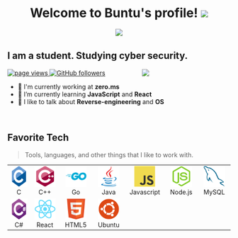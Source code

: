<h1 align="center" id="header-msg">
  Welcome to Buntu's profile!
  <img src="https://media.giphy.com/media/hvRJCLFzcasrR4ia7z/giphy.gif" width="28">
</h1>

<p align="center">
  <a href="https://readme-typing-svg.herokuapp.com">
  <img src="https://readme-typing-svg.herokuapp.com/?lines=Welcome%20to%20my%20GitHub%20profile!;I%20am%20a%20beginner%20at%20programming;Always%20learning%20new%20things&font=Fira%20Code&center=true&width=440&height=45&color=f75c7e&vCenter=true&size=22">
  </a>
</p>

<h2>I am a student. Studying cyber security.</h2>
<p align="left">
  <a href="https://github.com/zero-ms/zero-ms">
    <img src="https://komarev.com/ghpvc/?username=zero-ms" alt="page views">
  </a>
  <a href="https://github.com/zero-ms?tab=followers">
    <img alt="GitHub followers" src="https://img.shields.io/github/followers/zero-ms?color=green&logo=github">
  </a>
  <a href="https://github.com">
  <img align='right' src='https://user-images.githubusercontent.com/5713670/87202985-820dcb80-c2b6-11ea-9f56-7ec461c497c3.gif' width='200'>
  </a>
</p>

- :office: I'm currently working at **zero.ms**
- :seedling: I’m currently learning **JavaScript** and **React**
- :speech_balloon: I like to talk about **Reverse-engineering** and **OS**

<br>

<h2 align="left" id="favorite-tech">Favorite Tech</h2>

> Tools, languages, and other things that I like to work with.

<table>
  <tr>
    <td align="center" width="96">
      <a href="https://en.cppreference.com/w/">
        <img src="./img/c-original.svg" width="48" height="48" alt="C">
      </a>
      <br>C
    </td>
    <td align="center" width="96">
      <a href="https://en.cppreference.com/w/">
        <img src="./img/cplusplus-original.svg" width="48" height="48" alt="CPP">
      </a>
      <br>C++
    </td>
    <td align="center" width="96">
      <a href="https://go.dev/ref/spec">
        <img src="./img/go-original-wordmark.svg" width="48" height="48" alt="Go">
      </a>
      <br>Go
    </td>
    <td align="center" width="96">
      <a href="https://docs.oracle.com/en/java/javase/18/docs/api/index.html">
        <img src="./img/java-original.svg" width="48" height="48" alt="Java">
      </a>
      <br>Java
    </td>
    <td align="center" width="96">
      <a href="https://developer.mozilla.org/en/docs/Web/JavaScript/Reference">
        <img src="./img/javascript-original.svg" width="48" height="48" alt="Javascript">
      </a>
      <br>Javascript
    </td>
    <td align="center" width="96">
      <a href="https://nodejs.org/en/docs/">
        <img src="./img/nodejs-original.svg" width="48" height="48" alt="Nodejs">
      </a>
      <br>Node.js
    </td>
    <td align="center" width="96">
      <a href="https://dev.mysql.com/doc/">
        <img src="./img/mysql-original.svg" width="48" height="48" alt="MySQL">
      </a>
      <br>MySQL
    </td>
  </tr>
  <tr>
    <td align="center" width="96">
      <a href="https://docs.microsoft.com/en-us/dotnet/csharp/">
        <img src="./img/csharp-original.svg" width="48" height="48" alt="CSharp">
      </a>
      <br>C#
    </td>
    <td align="center" width="96">
      <a href="https://en.reactjs.org/docs/getting-started.html">
        <img src="./img/react-original.svg" width="48" height="48" alt="React">
      </a>
      <br>React
    </td>
    <td align="center" width="96">
      <a href="https://developer.mozilla.org/en-US/docs/Glossary/HTML5">
        <img src="./img/html5-original.svg" width="48" height="48" alt="HTML5">
      </a>
      <br>HTML5
    </td>
    <td align="center" width="96">
      <a href="https://ubuntu.com/">
        <img src="./img/ubuntu-plain.svg" width="48" height="48" alt="Ubuntu">
      </a>
      <br>Ubuntu
    </td>
  </tr>
</table>
